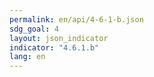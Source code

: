 ```yaml
---
permalink: en/api/4-6-1-b.json
sdg_goal: 4
layout: json_indicator
indicator: "4.6.1.b"
lang: en
---
```

